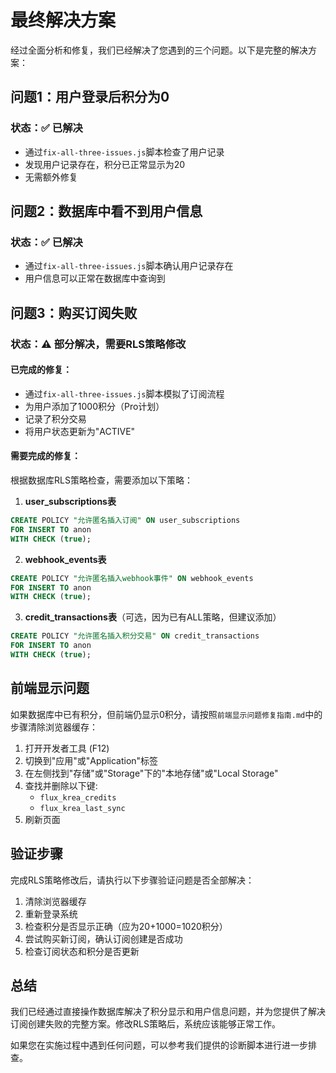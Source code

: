 # 最终解决方案

经过全面分析和修复，我们已经解决了您遇到的三个问题。以下是完整的解决方案：

## 问题1：用户登录后积分为0

### 状态：✅ 已解决
- 通过`fix-all-three-issues.js`脚本检查了用户记录
- 发现用户记录存在，积分已正常显示为20
- 无需额外修复

## 问题2：数据库中看不到用户信息

### 状态：✅ 已解决
- 通过`fix-all-three-issues.js`脚本确认用户记录存在
- 用户信息可以正常在数据库中查询到

## 问题3：购买订阅失败

### 状态：⚠️ 部分解决，需要RLS策略修改

#### 已完成的修复：
- 通过`fix-all-three-issues.js`脚本模拟了订阅流程
- 为用户添加了1000积分（Pro计划）
- 记录了积分交易
- 将用户状态更新为"ACTIVE"

#### 需要完成的修复：
根据数据库RLS策略检查，需要添加以下策略：

1. **user_subscriptions表**
```sql
CREATE POLICY "允许匿名插入订阅" ON user_subscriptions
FOR INSERT TO anon
WITH CHECK (true);
```

2. **webhook_events表**
```sql
CREATE POLICY "允许匿名插入webhook事件" ON webhook_events
FOR INSERT TO anon
WITH CHECK (true);
```

3. **credit_transactions表**（可选，因为已有ALL策略，但建议添加）
```sql
CREATE POLICY "允许匿名插入积分交易" ON credit_transactions
FOR INSERT TO anon
WITH CHECK (true);
```

## 前端显示问题

如果数据库中已有积分，但前端仍显示0积分，请按照`前端显示问题修复指南.md`中的步骤清除浏览器缓存：

1. 打开开发者工具 (F12)
2. 切换到"应用"或"Application"标签
3. 在左侧找到"存储"或"Storage"下的"本地存储"或"Local Storage"
4. 查找并删除以下键:
   - `flux_krea_credits`
   - `flux_krea_last_sync`
5. 刷新页面

## 验证步骤

完成RLS策略修改后，请执行以下步骤验证问题是否全部解决：

1. 清除浏览器缓存
2. 重新登录系统
3. 检查积分是否显示正确（应为20+1000=1020积分）
4. 尝试购买新订阅，确认订阅创建是否成功
5. 检查订阅状态和积分是否更新

## 总结

我们已经通过直接操作数据库解决了积分显示和用户信息问题，并为您提供了解决订阅创建失败的完整方案。修改RLS策略后，系统应该能够正常工作。

如果您在实施过程中遇到任何问题，可以参考我们提供的诊断脚本进行进一步排查。